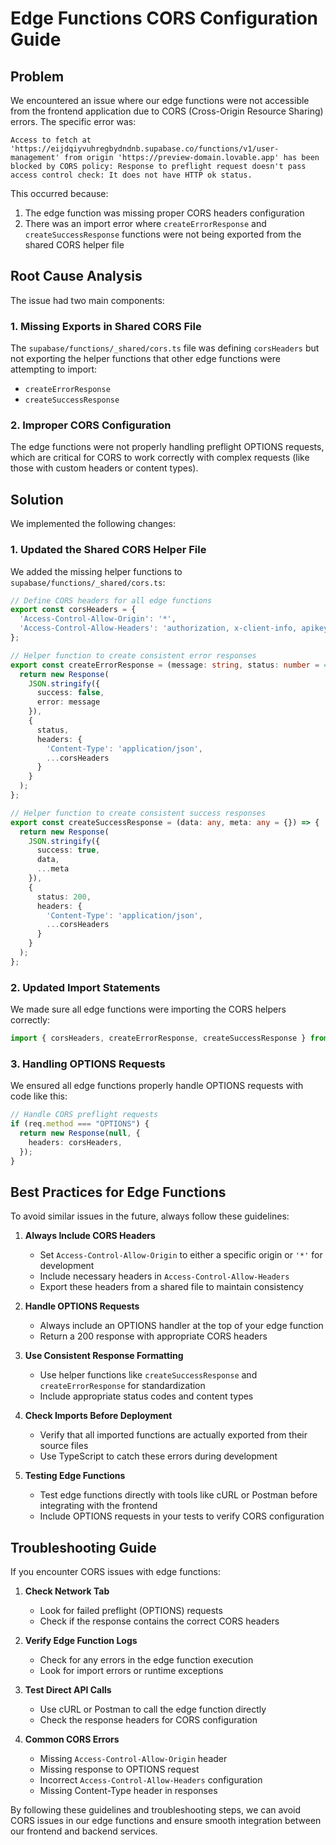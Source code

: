 
# Edge Functions CORS Configuration Guide

## Problem
We encountered an issue where our edge functions were not accessible from the frontend application due to CORS (Cross-Origin Resource Sharing) errors. The specific error was:

```
Access to fetch at 'https://eijdqiyvuhregbydndnb.supabase.co/functions/v1/user-management' from origin 'https://preview-domain.lovable.app' has been blocked by CORS policy: Response to preflight request doesn't pass access control check: It does not have HTTP ok status.
```

This occurred because:
1. The edge function was missing proper CORS headers configuration
2. There was an import error where `createErrorResponse` and `createSuccessResponse` functions were not being exported from the shared CORS helper file

## Root Cause Analysis
The issue had two main components:

### 1. Missing Exports in Shared CORS File
The `supabase/functions/_shared/cors.ts` file was defining `corsHeaders` but not exporting the helper functions that other edge functions were attempting to import:
- `createErrorResponse`
- `createSuccessResponse`

### 2. Improper CORS Configuration
The edge functions were not properly handling preflight OPTIONS requests, which are critical for CORS to work correctly with complex requests (like those with custom headers or content types).

## Solution

We implemented the following changes:

### 1. Updated the Shared CORS Helper File
We added the missing helper functions to `supabase/functions/_shared/cors.ts`:

```typescript
// Define CORS headers for all edge functions
export const corsHeaders = {
  'Access-Control-Allow-Origin': '*',
  'Access-Control-Allow-Headers': 'authorization, x-client-info, apikey, content-type',
};

// Helper function to create consistent error responses
export const createErrorResponse = (message: string, status: number = 400) => {
  return new Response(
    JSON.stringify({
      success: false,
      error: message
    }),
    {
      status,
      headers: {
        'Content-Type': 'application/json',
        ...corsHeaders
      }
    }
  );
};

// Helper function to create consistent success responses
export const createSuccessResponse = (data: any, meta: any = {}) => {
  return new Response(
    JSON.stringify({
      success: true,
      data,
      ...meta
    }),
    {
      status: 200,
      headers: {
        'Content-Type': 'application/json',
        ...corsHeaders
      }
    }
  );
};
```

### 2. Updated Import Statements
We made sure all edge functions were importing the CORS helpers correctly:

```typescript
import { corsHeaders, createErrorResponse, createSuccessResponse } from "../_shared/cors.ts";
```

### 3. Handling OPTIONS Requests
We ensured all edge functions properly handle OPTIONS requests with code like this:

```typescript
// Handle CORS preflight requests
if (req.method === "OPTIONS") {
  return new Response(null, {
    headers: corsHeaders,
  });
}
```

## Best Practices for Edge Functions

To avoid similar issues in the future, always follow these guidelines:

1. **Always Include CORS Headers**
   - Set `Access-Control-Allow-Origin` to either a specific origin or `'*'` for development
   - Include necessary headers in `Access-Control-Allow-Headers`
   - Export these headers from a shared file to maintain consistency

2. **Handle OPTIONS Requests**
   - Always include an OPTIONS handler at the top of your edge function
   - Return a 200 response with appropriate CORS headers

3. **Use Consistent Response Formatting**
   - Use helper functions like `createSuccessResponse` and `createErrorResponse` for standardization
   - Include appropriate status codes and content types

4. **Check Imports Before Deployment**
   - Verify that all imported functions are actually exported from their source files
   - Use TypeScript to catch these errors during development

5. **Testing Edge Functions**
   - Test edge functions directly with tools like cURL or Postman before integrating with the frontend
   - Include OPTIONS requests in your tests to verify CORS configuration

## Troubleshooting Guide

If you encounter CORS issues with edge functions:

1. **Check Network Tab**
   - Look for failed preflight (OPTIONS) requests
   - Check if the response contains the correct CORS headers

2. **Verify Edge Function Logs**
   - Check for any errors in the edge function execution
   - Look for import errors or runtime exceptions

3. **Test Direct API Calls**
   - Use cURL or Postman to call the edge function directly
   - Check the response headers for CORS configuration

4. **Common CORS Errors**
   - Missing `Access-Control-Allow-Origin` header
   - Missing response to OPTIONS request
   - Incorrect `Access-Control-Allow-Headers` configuration
   - Missing Content-Type header in responses

By following these guidelines and troubleshooting steps, we can avoid CORS issues in our edge functions and ensure smooth integration between our frontend and backend services.

